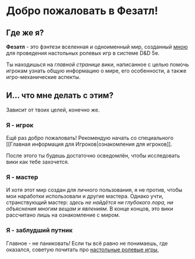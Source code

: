 # Добро пожаловать в Фезатл!
## Где же я?
**Фезатл** - это фэнтези вселенная и одноименный мир, созданный [мною](https://github.com/MrFired) для проведения настольных ролевых игр в системе D&D 5e.  

Ты находишься на *главной странице вики*, написанное с целью помочь игрокам узнать общую информацию о мире, его особенности, а также игро-механические аспекты.
## И... что мне делать с этим?
Зависит от твоих целей, конечно же. 
### Я - игрок
Ещё раз добро пожаловать! Рекомендую начать со специального [[Главная информация для Игроков|ознакомления для игроков]].  

После этого ты будешь достаточно осведомлён, чтобы исследовать вики как тебе захочется.
### Я - мастер
И хотя этот мир создан для личного пользования, я не против, чтобы мои наработки использовали и другие мастера. Однако учти, странствующий мастер: *здесь не найдётся ни глубокого лора, ни объяснения многим вещам и явлениям*. В конце концов, это вики рассчитано лишь на ознакомление с миром.
### Я - заблудший путник
Главное - не паниковать! Если ты всё равно не понимаешь, где оказался, советую почитать про [настольные ролевые игры](https://ru.wikipedia.org/wiki/%D0%9D%D0%B0%D1%81%D1%82%D0%BE%D0%BB%D1%8C%D0%BD%D0%B0%D1%8F_%D1%80%D0%BE%D0%BB%D0%B5%D0%B2%D0%B0%D1%8F_%D0%B8%D0%B3%D1%80%D0%B0), 